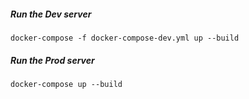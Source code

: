 ##### Run the Dev server
```
docker-compose -f docker-compose-dev.yml up --build
```

##### Run the Prod server
```
docker-compose up --build
```
